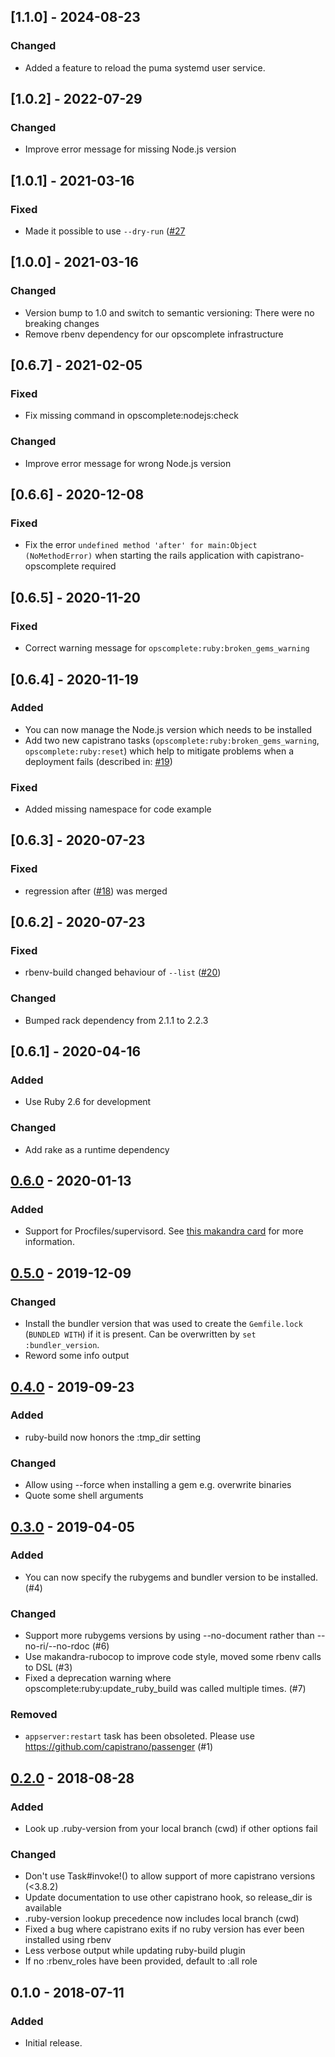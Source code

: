 ## [1.1.0] - 2024-08-23
### Changed
- Added a feature to reload the puma systemd user service.

## [1.0.2] - 2022-07-29
### Changed
- Improve error message for missing Node.js version

## [1.0.1] - 2021-03-16

### Fixed
- Made it possible to use `--dry-run` ([#27](https://github.com/makandra/capistrano-opscomplete/issues/27)

## [1.0.0] - 2021-03-16

### Changed
- Version bump to 1.0 and switch to semantic versioning: There were no breaking changes
- Remove rbenv dependency for our opscomplete infrastructure

## [0.6.7] - 2021-02-05

### Fixed
- Fix missing command in opscomplete:nodejs:check

### Changed
- Improve error message for wrong Node.js version

## [0.6.6] - 2020-12-08

### Fixed
- Fix the error `undefined method 'after' for main:Object (NoMethodError)` when starting the rails application with capistrano-opscomplete required

## [0.6.5] - 2020-11-20

### Fixed
- Correct warning message for `opscomplete:ruby:broken_gems_warning`

## [0.6.4] - 2020-11-19

### Added
- You can now manage the Node.js version which needs to be installed
- Add two new capistrano tasks (`opscomplete:ruby:broken_gems_warning`, `opscomplete:ruby:reset`) which help to mitigate problems when a deployment fails (described in: [#19](https://github.com/makandra/capistrano-opscomplete/issues/19))

### Fixed
- Added missing namespace for code example

## [0.6.3] - 2020-07-23

### Fixed
- regression after ([#18](https://github.com/makandra/capistrano-opscomplete/issues/18)) was merged

## [0.6.2] - 2020-07-23

### Fixed
- rbenv-build changed behaviour of `--list` ([#20](https://github.com/makandra/capistrano-opscomplete/issues/20))

### Changed
- Bumped rack dependency from 2.1.1 to 2.2.3

## [0.6.1] - 2020-04-16
### Added
- Use Ruby 2.6 for development

### Changed
- Add rake as a runtime dependency

## [0.6.0] - 2020-01-13
### Added

- Support for Procfiles/supervisord. See [this makandra card](https://makandracards.com/opscomplete/67829-procfile-support) for more information.

## [0.5.0] - 2019-12-09
### Changed
- Install the bundler version that was used to create the `Gemfile.lock` (`BUNDLED WITH`) if it is present. Can be overwritten by `set :bundler_version`.
- Reword some info output

## [0.4.0] - 2019-09-23
### Added
- ruby-build now honors the :tmp_dir setting

### Changed
- Allow using --force when installing a gem e.g. overwrite binaries
- Quote some shell arguments

## [0.3.0] - 2019-04-05
### Added
- You can now specify the rubygems and bundler version to be installed. (#4)

### Changed
- Support more rubygems versions by using --no-document rather than --no-ri/--no-rdoc (#6)
- Use makandra-rubocop to improve code style, moved some rbenv calls to DSL (#3)
- Fixed a deprecation warning where opscomplete:ruby:update_ruby_build was called multiple times. (#7)

### Removed
- `appserver:restart` task has been obsoleted. Please use https://github.com/capistrano/passenger (#1)

## [0.2.0] - 2018-08-28
### Added
- Look up .ruby-version from your local branch (cwd) if other options fail

### Changed
- Don't use Task#invoke!() to allow support of more capistrano versions (<3.8.2)
- Update documentation to use other capistrano hook, so release_dir is available
- .ruby-version lookup precedence now includes local branch (cwd)
- Fixed a bug where capistrano exits if no ruby version has ever been installed using rbenv
- Less verbose output while updating ruby-build plugin
- If no :rbenv_roles have been provided, default to :all role

## 0.1.0 - 2018-07-11
### Added
- Initial release.

[0.6.0]: https://github.com/makandra/capistrano-opscomplete/compare/v0.5.0...v0.6.0
[0.5.0]: https://github.com/makandra/capistrano-opscomplete/compare/v0.4.0...v0.5.0
[0.4.0]: https://github.com/makandra/capistrano-opscomplete/compare/v0.3.0...v0.4.0
[0.3.0]: https://github.com/makandra/capistrano-opscomplete/compare/v0.2.0...v0.3.0
[0.2.0]: https://github.com/makandra/capistrano-opscomplete/compare/v0.1.0...v0.2.0
